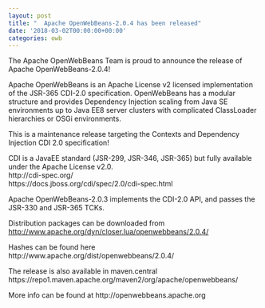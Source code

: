 ```yaml
---
layout: post
title: "  Apache OpenWebBeans-2.0.4 has been released"
date: '2018-03-02T00:00:00+00:00'
categories: owb
---
```

<p>The Apache OpenWebBeans Team is proud to announce the release of Apache OpenWebBeans-2.0.4! <br /></p>
  <p>Apache OpenWebBeans is an Apache License v2 licensed implementation of the JSR-365 CDI-2.0 specification.
OpenWebBeans has a modular structure and provides Dependency Injection scaling from Java SE environments up to Java EE8 server clusters with complicated ClassLoader hierarchies or OSGi environments.

</p>
  <p>This is a maintenance release targeting the Contexts and Dependency Injection CDI 2.0 specification!


</p>
  <p>CDI is a JavaEE standard (JSR-299, JSR-346, JSR-365) but fully available under the Apache License v2.0.<br />http://cdi-spec.org/<br />https://docs.jboss.org/cdi/spec/2.0/cdi-spec.html <br /></p>
  <p>Apache OpenWebBeans-2.0.3 implements the CDI-2.0 API, and passes the JSR-330 and JSR-365 TCKs.<br />

Distribution packages can be downloaded from http://www.apache.org/dyn/closer.lua/openwebbeans/2.0.4/

</p>
  <p>Hashes can be found here http://www.apache.org/dist/openwebbeans/2.0.4/

</p>
  <p>The release is also available in maven.central
<br />
https://repo1.maven.apache.org/maven2/org/apache/openwebbeans/

</p>
  <p>More info can be found at http://openwebbeans.apache.org   
</p>
